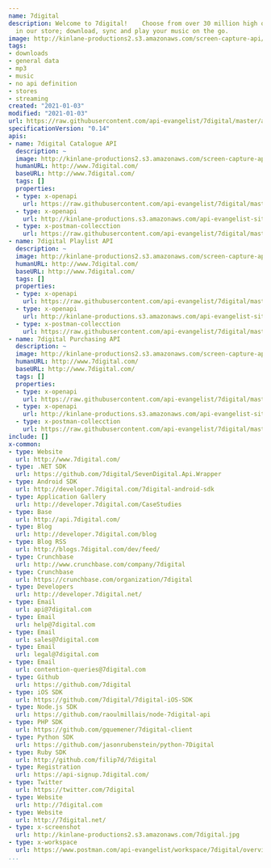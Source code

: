 ```yaml
---
name: 7digital
description: Welcome to 7digital!    Choose from over 30 million high quality tracks
  in our store; download, sync and play your music on the go.
image: http://kinlane-productions2.s3.amazonaws.com/screen-capture-api/294-7digital.jpg
tags:
- downloads
- general data
- mp3
- music
- no api definition
- stores
- streaming
created: "2021-01-03"
modified: "2021-01-03"
url: https://raw.githubusercontent.com/api-evangelist/7digital/master/apis.json
specificationVersion: "0.14"
apis:
- name: 7digital Catalogue API
  description: ~
  image: http://kinlane-productions2.s3.amazonaws.com/screen-capture-api/294-7digital.jpg
  humanURL: http://www.7digital.com/
  baseURL: http://www.7digital.com/
  tags: []
  properties:
  - type: x-openapi
    url: https://raw.githubusercontent.com/api-evangelist/7digital/master/7digital-catalogue-api-openapi.json
  - type: x-openapi
    url: http://kinlane-productions.s3.amazonaws.com/api-evangelist-site/company/openapis/7digital-catalogue-api.json
  - type: x-postman-collecction
    url: https://raw.githubusercontent.com/api-evangelist/7digital/master/7digital-catalogue-api-postman-collection.json
- name: 7digital Playlist API
  description: ~
  image: http://kinlane-productions2.s3.amazonaws.com/screen-capture-api/294-7digital.jpg
  humanURL: http://www.7digital.com/
  baseURL: http://www.7digital.com/
  tags: []
  properties:
  - type: x-openapi
    url: https://raw.githubusercontent.com/api-evangelist/7digital/master/7digital-playlist-api-openapi.json
  - type: x-openapi
    url: http://kinlane-productions.s3.amazonaws.com/api-evangelist-site/company/openapis/7digital-playlist-api.json
  - type: x-postman-collecction
    url: https://raw.githubusercontent.com/api-evangelist/7digital/master/7digital-playlist-api-postman-collection.json
- name: 7digital Purchasing API
  description: ~
  image: http://kinlane-productions2.s3.amazonaws.com/screen-capture-api/294-7digital.jpg
  humanURL: http://www.7digital.com/
  baseURL: http://www.7digital.com/
  tags: []
  properties:
  - type: x-openapi
    url: https://raw.githubusercontent.com/api-evangelist/7digital/master/7digital-purchasing-api-openapi.json
  - type: x-openapi
    url: http://kinlane-productions.s3.amazonaws.com/api-evangelist-site/company/openapis/7digital-purchasing-api.json
  - type: x-postman-collecction
    url: https://raw.githubusercontent.com/api-evangelist/7digital/master/7digital-purchasing-api-postman-collection.json
include: []
x-common:
- type: Website
  url: http://www.7digital.com/
- type: .NET SDK
  url: https://github.com/7digital/SevenDigital.Api.Wrapper
- type: Android SDK
  url: http://developer.7digital.com/7digital-android-sdk
- type: Application Gallery
  url: http://developer.7digital.com/CaseStudies
- type: Base
  url: http://api.7digital.com/
- type: Blog
  url: http://developer.7digital.com/blog
- type: Blog RSS
  url: http://blogs.7digital.com/dev/feed/
- type: Crunchbase
  url: http://www.crunchbase.com/company/7digital
- type: Crunchbase
  url: https://crunchbase.com/organization/7digital
- type: Developers
  url: http://developer.7digital.net/
- type: Email
  url: api@7digital.com
- type: Email
  url: help@7digital.com
- type: Email
  url: sales@7digital.com
- type: Email
  url: legal@7digital.com
- type: Email
  url: contention-queries@7digital.com
- type: Github
  url: https://github.com/7digital
- type: iOS SDK
  url: https://github.com/7digital/7digital-iOS-SDK
- type: Node.js SDK
  url: https://github.com/raoulmillais/node-7digital-api
- type: PHP SDK
  url: https://github.com/gquemener/7digital-client
- type: Python SDK
  url: https://github.com/jasonrubenstein/python-7Digital
- type: Ruby SDK
  url: http://github.com/filip7d/7digital
- type: Registration
  url: https://api-signup.7digital.com/
- type: Twitter
  url: https://twitter.com/7digital
- type: Website
  url: http://7digital.com
- type: Website
  url: http://7digital.net/
- type: x-screenshot
  url: http://kinlane-productions2.s3.amazonaws.com/7digital.jpg
- type: x-workspace
  url: https://www.postman.com/api-evangelist/workspace/7digital/overview
...
```

